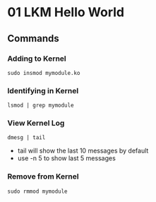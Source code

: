 # 01 LKM Hello World 
## Commands

### Adding to Kernel
`sudo insmod mymodule.ko`

### Identifying in Kernel
`lsmod | grep mymodule`

### View Kernel Log
`dmesg | tail` 
- tail will show the last 10 messages by default
- use -n 5 to show last 5 messages
### Remove from Kernel
`sudo rmmod mymodule`
